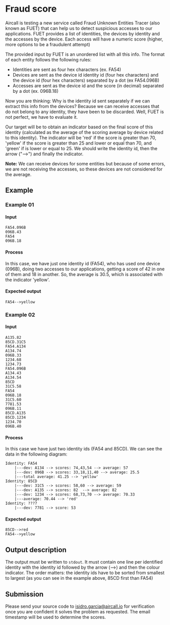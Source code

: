 # Fraud score

Aircall is testing a new service called Fraud Unknown Entities Tracer (also known as FUET) that can help us to detect suspicious accesses to our applications.
FUET provides a list of identities, the devices by identity and the accesses by the device. Each access will have a numeric score (higher, more options to be a fraudulent attempt)

The provided input by FUET is an unordered list with all this info. The format of each entity follows the following rules:

* Identities are sent as four hex characters (ex. FA54)
* Devices are sent as the device id identity id (four hex characters) and the device id (four hex characters) separated by a dot (ex FA54.096B)
* Accesses are sent as the device id and the score (in decimal) separated by a dot (ex. 096B.18)

Now you are thinking: Why is the identity id sent separately if we can extract this info from the devices? 
Because we can receive accesses that do not belong to any identity, they have been to be discarded. Well, FUET is not perfect, we have to evaluate it.

Our target will be to obtain an indicator based on the final score of this identity (calculated as the average of the scoring average by device related to this identity).
The indicator will be 'red' if the score is greater than 70, 'yellow' if the score is greater than 25 and lower or equal than 70, and 'green' if is lower or equal to 25.
We should write the identity id, then the arrow ("-->") and finally the indicator.

**Note:** We can receive devices for some entities but because of some errors, we are not receiving the accesses, so these devices are not considered for the average.

## Example

### Example 01

#### Input

    FA54.096B
    096B.43
    FA54
    096B.18

#### Process

In this case, we have just one identity id (FA54), who has used one device (096B), doing two accesses to our applications, getting a score of 42 in one of them and 18 in another. 
So, the average is 30.5, which is associated with the indicator 'yellow'.

#### Expected output

    FA54-->yellow

### Example 02

#### Input

    A135.82
    85CD.31C5
    FA54.A134
    A134.74
    096B.33
    1234.68
    1234.73
    FA54.096B
    A134.43
    A134.54
    85CD
    31C5.58
    FA54
    096B.18
    31C5.60
    7781.53
    096B.11
    85CD.A135
    85CD.1234
    1234.70
    096B.40



#### Process

In this case we have just two identity ids (FA54 and 85CD). We can see the data in the following diagram:
    
    Identity: FA54
        |---dev: A134 --> scores: 74,43,54 --> average: 57
        |---dev: 096B --> scores: 33,18,11,40 --> average: 25.5
        |---total average: 41.25 --> 'yellow'
    Identity: 85CD
        |---dev: 31C5 --> scores: 58,60 --> average: 59
        |---dev: A135 --> scores: 82  --> average: 82
        |---dev: 1234 --> scores: 68,73,70 --> average: 70.33
        |---average: 70.44 --> 'red'
    Identity: ????
        |---dev: 7781 --> score: 53


#### Expected output

    85CD-->red
    FA54-->yellow

## Output description

The output must be written to `stdout`. It must contain one line per identified identity with the identity id followed by the arrow (-->) and then the colour indicator.
The order matters: the identity ids have to be sorted from smallest to largest (as you can see in the example above, 85CD first than FA54)

## Submission

Please send your source code to <isidro.garcia@aircall.io> for verification once you are confident it solves the problem as requested. The email timestamp will be used to determine the scores.
